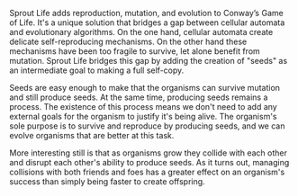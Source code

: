 Sprout Life adds reproduction, mutation, and evolution to Conway’s Game of Life. It's a unique solution that bridges a gap between cellular automata and evolutionary algorithms. On the one hand, cellular automata create delicate self-reproducing mechanisms. On the other hand these mechanisms have been too fragile to survive, let alone benefit from mutation. Sprout Life bridges this gap by adding the creation of "seeds" as an intermediate goal to making a full self-copy.

Seeds are easy enough to make that the organisms can survive mutation and still produce seeds. At the same time, producing seeds remains a process. The existence of this process means we don't need to add any external goals for the organism to justify it's being alive. The organism's sole purpose is to survive and reproduce by producing seeds, and we can evolve organisms that are better at this task.

More interesting still is that as organisms grow they collide with each other and disrupt each other's ability to produce seeds. As it turns out, managing collisions with both friends and foes has a greater effect on an organism's success than simply being faster to create offspring.
